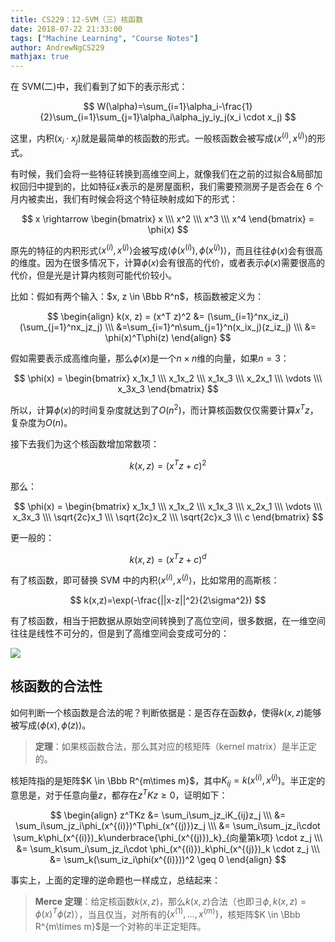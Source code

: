 ```yaml
---
title: CS229：12-SVM（三）核函数
date: 2018-07-22 21:33:00
tags: ["Machine Learning", "Course Notes"]
author: AndrewNgCS229
mathjax: true
---
```


在 SVM(二)中，我们看到了如下的表示形式：

$$
W(\alpha)=\sum_{i=1}\alpha_i-\frac{1}{2}\sum_{i=1}\sum_{j=1}\alpha_i\alpha_jy_iy_j(x_i \cdot x_j)
$$

这里，内积$(x_i \cdot x_j)$就是最简单的核函数的形式。一般核函数会被写成$\langle x^{(i)}, x^{(j)} \rangle$的形式。

有时候，我们会将一些特征转换到高维空间上，就像我们在之前的过拟合&局部加权回归中提到的，比如特征$x$表示的是房屋面积，我们需要预测房子是否会在 6 个月内被卖出，我们有时候会将这个特征映射成如下的形式：

$$
x \rightarrow \begin{bmatrix}
x \\\
x^2 \\\
x^3 \\\
x^4
\end{bmatrix} = \phi(x)
$$

原先的特征的内积形式$\langle x^{(i)}, x^{(j)} \rangle$会被写成$\langle \phi(x^{(i)}), \phi(x^{(j)}) \rangle$，而且往往$\phi(x)$会有很高的维度。因为在很多情况下，计算$\phi(x)$会有很高的代价，或者表示$\phi(x)$需要很高的代价，但是光是计算内核则可能代价较小。

比如：假如有两个输入：$x, z \in \Bbb R^n$，核函数被定义为：

$$
\begin{align}
k(x, z) = (x^T z)^2 &= (\sum_{i=1}^nx_iz_i)(\sum_{j=1}^nx_jz_j) \\\
&=\sum_{i=1}^n\sum_{j=1}^n(x_ix_j)(z_iz_j) \\\
&= \phi(x)^T\phi(z)
\end{align}
$$

假如需要表示成高维向量，那么$\phi(x)$是一个$n \times n$维的向量，如果$n = 3$：

$$
\phi(x) = \begin{bmatrix}
x_1x_1 \\\
x_1x_2 \\\
x_1x_3 \\\
x_2x_1 \\\
\vdots \\\
x_3x_3
\end{bmatrix}
$$

所以，计算$\phi(x)$的时间复杂度就达到了$O(n^2)$，而计算核函数仅仅需要计算$x^Tz$，复杂度为$O(n)$。

接下去我们为这个核函数增加常数项：

$$
k(x,z)=(x^Tz+c)^2
$$

那么：

$$
\phi(x) = \begin{bmatrix}
x_1x_1 \\\
x_1x_2 \\\
x_1x_3 \\\
x_2x_1 \\\
\vdots \\\
x_3x_3 \\\
\sqrt{2c}x_1 \\\
\sqrt{2c}x_2 \\\
\sqrt{2c}x_3 \\\
c
\end{bmatrix}
$$

更一般的：

$$
k(x, z)=(x^Tz+c)^d
$$

有了核函数，即可替换 SVM 中的内积$\langle x^{(i)}, x^{(j)} \rangle$，比如常用的高斯核：

$$
k(x,z)=\exp(-\frac{||x-z||^2}{2\sigma^2})
$$

有了核函数，相当于把数据从原始空间转换到了高位空间，很多数据，在一维空间往往是线性不可分的，但是到了高维空间会变成可分的：

![](http://jackie-image.oss-cn-hangzhou.aliyuncs.com/18-7-23/7489488.jpg)

## 核函数的合法性

如何判断一个核函数是合法的呢？判断依据是：是否存在函数$\phi$，使得$k(x,z)$能够被写成$\langle \phi(x), \phi(z) \rangle$。

> **定理**：如果核函数合法，那么其对应的核矩阵（kernel matrix）是半正定的。

核矩阵指的是矩阵$K \in \Bbb R^{m\times m}$，其中$K_{ij}=k(x^{(i)}, x^{(j)})$。半正定的意思是，对于任意向量$z$，都存在$z^TKz \geq 0$，证明如下：

$$
\begin{align}
z^TKz &= \sum_i\sum_jz_iK_{ij}z_j \\\
&= \sum_i\sum_jz_i\phi_(x^{(i)})^T\phi_(x^{(j)})z_j \\\
&= \sum_i\sum_jz_i\cdot \sum_k\phi_(x^{(i)})_k\underbrace{\phi_(x^{(j)})_k}_{向量第k项} \cdot z_j \\\
&= \sum_k\sum_i\sum_jz_i\cdot \phi_(x^{(i)})_k\phi_(x^{(j)})_k \cdot z_j \\\
&= \sum_k(\sum_iz_i\phi(x^{(i)}))^2 \geq 0
\end{align}
$$

事实上，上面的定理的逆命题也一样成立，总结起来：

> **Merce 定理**：给定核函数$k(x, z)$，那么$k(x, z)$合法（也即$\exists \phi, k(x,z)=\phi(x)^T\phi(z)$），当且仅当，对所有的$\lbrace x^{(1)}, \ldots, x^{(m)} \rbrace$，核矩阵$K \in \Bbb R^{m\times m}$是一个对称的半正定矩阵。
